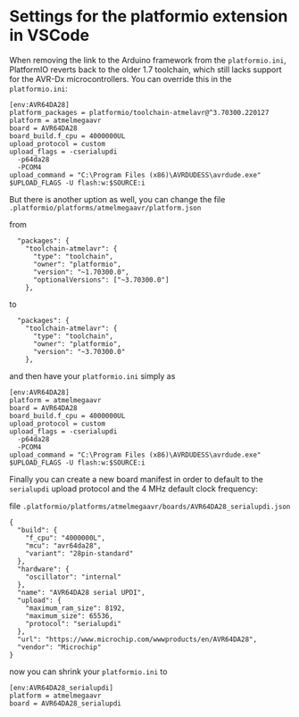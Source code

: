 # Settings for the platformio extension in VSCode

When removing the link to the Arduino framework from the `platformio.ini`, PlatformIO reverts back to the older 1.7 toolchain, which still lacks support for the AVR-Dx microcontrollers. You can override this in the `platformio.ini`:

```
[env:AVR64DA28]
platform_packages = platformio/toolchain-atmelavr@^3.70300.220127
platform = atmelmegaavr
board = AVR64DA28
board_build.f_cpu = 4000000UL
upload_protocol = custom
upload_flags = -cserialupdi
  -p64da28
  -PCOM4
upload_command = "C:\Program Files (x86)\AVRDUDESS\avrdude.exe" $UPLOAD_FLAGS -U flash:w:$SOURCE:i
```

But there is another uption as well, you can change the file `.platformio/platforms/atmelmegaavr/platform.json`

from
```
  "packages": {
    "toolchain-atmelavr": {
      "type": "toolchain",
      "owner": "platformio",
      "version": "~1.70300.0",
      "optionalVersions": ["~3.70300.0"]
    },
```
to
```
  "packages": {
    "toolchain-atmelavr": {
      "type": "toolchain",
      "owner": "platformio",
      "version": "~3.70300.0"
    },
```
and then have your `platformio.ini` simply as
```
[env:AVR64DA28]
platform = atmelmegaavr
board = AVR64DA28
board_build.f_cpu = 4000000UL
upload_protocol = custom
upload_flags = -cserialupdi
  -p64da28
  -PCOM4
upload_command = "C:\Program Files (x86)\AVRDUDESS\avrdude.exe" $UPLOAD_FLAGS -U flash:w:$SOURCE:i
```

Finally you can create a new board manifest in order to default to the `serialupdi` upload protocol and the 4 MHz default clock frequency:

file `.platformio/platforms/atmelmegaavr/boards/AVR64DA28_serialupdi.json`
```
{
  "build": {
    "f_cpu": "4000000L",
    "mcu": "avr64da28",
    "variant": "28pin-standard"
  },
  "hardware": {
    "oscillator": "internal"
  },
  "name": "AVR64DA28 serial UPDI",
  "upload": {
    "maximum_ram_size": 8192,
    "maximum_size": 65536,
    "protocol": "serialupdi"
  },
  "url": "https://www.microchip.com/wwwproducts/en/AVR64DA28",
  "vendor": "Microchip"
}
```

now you can shrink your `platformio.ini` to
```
[env:AVR64DA28_serialupdi]
platform = atmelmegaavr
board = AVR64DA28_serialupdi
```

